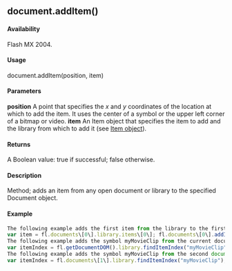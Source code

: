 ## document.addItem()

#### Availability

Flash MX 2004.

#### Usage

document.addItem(position, item)

#### Parameters

**position** A point that specifies the *x* and *y* coordinates of the location at which to add the item. It uses the center of a symbol or the upper left corner of a bitmap or video.
**item** An Item object that specifies the item to add and the library from which to add it (see [Item object](#_bookmark658)).

#### Returns

A Boolean value: true if successful; false otherwise.

#### Description

Method; adds an item from any open document or library to the specified Document object.

#### Example

```javascript
The following example adds the first item from the library to the first document at the specified location for the selected symbol, bitmap, or video:
var item = fl.documents\[0\].library.items\[0\]; fl.documents\[0\].addItem({x:0,y:0}, item);
The following example adds the symbol myMovieClip from the current document’s library to the current document:
var itemIndex = fl.getDocumentDOM().library.findItemIndex("myMovieClip"); var theItem = fl.getDocumentDOM().library.items\[itemIndex\]; fl.getDocumentDOM().addItem({x:0,y:0}, theItem);
The following example adds the symbol myMovieClip from the second document in the documents array to the third document in the documents array:
var itemIndex = fl.documents\[1\].library.findItemIndex("myMovieClip"); var theItem = fl.documents\[1\].library.items\[itemIndex\]; fl.documents\[2\].addItem({x:0,y:0}, theItem);

```